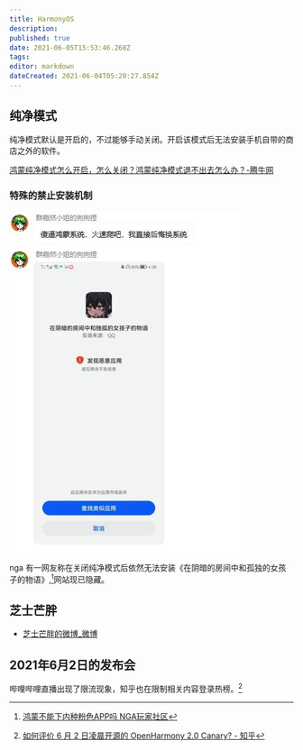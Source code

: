 ```yaml
---
title: HarmonyOS
description: 
published: true
date: 2021-06-05T15:53:46.268Z
tags: 
editor: markdown
dateCreated: 2021-06-04T05:20:27.854Z
---
```


## 纯净模式

纯净模式默认是开启的，不过能够手动关闭。开启该模式后无法安装手机自带的商店之外的软件。

[鸿蒙纯净模式怎么开启，怎么关闭？鸿蒙纯净模式退不出去怎么办？-腾牛网](https://web.archive.org/web/20210604044029/https://www.qqtn.com/article/article_311947_1.html)

### 特殊的禁止安装机制

![在阴暗的房间中和孤独的女孩子的物语.webp](/src/在阴暗的房间中和孤独的女孩子的物语.webp)

nga 有一网友称在关闭纯净模式后依然无法安装《在阴暗的房间中和孤独的女孩子的物语》,[^2gISZ]网站现已隐藏。

[^2gISZ]: [鸿蒙不能下内种粉色APP吗 NGA玩家社区](https://archive.is/2gISZ "https://bbs.nga.cn/read.php?tid=27040410")

## 芝士芒胖

+ [芝士芒胖的微博_微博](https://archive.ph/Ulbkn "https://weibo.com/souhuxiaotao")

## 2021年6月2日的发布会

哔哩哔哩直播出现了限流现象，知乎也在限制相关内容登录热榜。[^cdfer]

[^cdfer]: [如何评价 6 月 2 日凌晨开源的 OpenHarmony 2.0 Canary? - 知乎](https://web.archive.org/web/20210603163144/https://www.zhihu.com/question/462685335/answer/1920115559)
